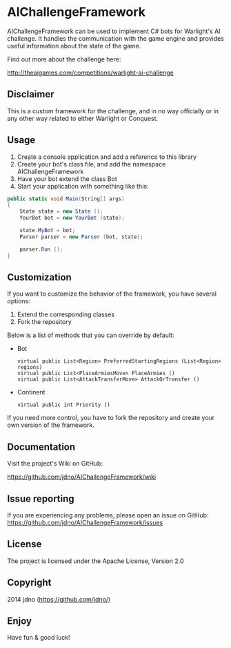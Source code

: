 ﻿# AIChallengeFramework

AIChallengeFramework can be used to implement C# bots for Warlight's AI
challenge. It handles the communication with the game engine and provides
useful information about the state of the game.

Find out more about the challenge here:

http://theaigames.com/competitions/warlight-ai-challenge

## Disclaimer

This is a custom framework for the challenge, and in no way officially or in
any other way related to either Warlight or Conquest.

## Usage

1. Create a console application and add a reference to this library
2. Create your bot's class file, and add the namespace AIChallengeFramework
3. Have your bot extend the class Bot
4. Start your application with something like this:

````C#
public static void Main(String[] args)
{
	State state = new State ();
	YourBot bot = new YourBot (state);

	state.MyBot = bot;
	Parser parser = new Parser (bot, state);

	parser.Run ();
}
````

## Customization

If you want to customize the behavior of the framework, you have several options:

1. Extend the corresponding classes
2. Fork the repository

Below is a list of methods that you can override by default:

* Bot
	````
    virtual public List<Region> PreferredStartingRegions (List<Region> regions)
    virtual public List<PlaceArmiesMove> PlaceArmies ()
    virtual public List<AttackTransferMove> AttackOrTransfer ()
    ````
* Continent
    ````
    virtual public int Priority ()
    ````

If you need more control, you have to fork the repository and create your own
version of the framework.

## Documentation

Visit the project's Wiki on GitHub:

https://github.com/jdno/AIChallengeFramework/wiki

## Issue reporting

If you are experiencing any problems, please open an issue on GitHub:
https://github.com/jdno/AIChallengeFramework/issues

## License

The project is licensed under the Apache License, Version 2.0

## Copyright

2014 jdno (https://github.com/jdno/)

## Enjoy

Have fun & good luck!